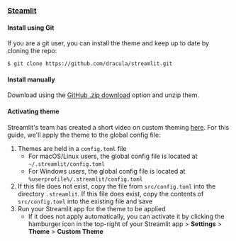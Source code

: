 ### [Steamlit](https://streamlit.io/)

#### Install using Git

If you are a git user, you can install the theme and keep up to date by cloning the repo:

    $ git clone https://github.com/dracula/streamlit.git

#### Install manually

Download using the [GitHub .zip download](https://github.com/dracula/streamlit/archive/master.zip) option and unzip them.

#### Activating theme

Streamlit's team has created a short video on custom theming [here](https://www.youtube.com/watch?v=Mz12mlwzbVU). For this guide, we'll apply the theme to the global config file:

1. Themes are held in a `config.toml` file
    - For macOS/Linux users, the global config file is located at `~/.streamlit/config.toml`
    - For Windows users, the global config file is located at `%userprofile%/.streamlit/config.toml`
2. If this file does not exist, copy the file from `src/config.toml` into the directory `.streamlit`. If this file does exist, copy the contents of `src/config.toml` into the existing file and save
3. Run your Streamlit app for the theme to be applied
    - If it does not apply automatically, you can activate it by clicking the hamburger icon in the top-right of your Streamlit app > **Settings** > **Theme** > **Custom Theme**